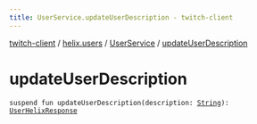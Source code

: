 ```yaml
---
title: UserService.updateUserDescription - twitch-client
---
```


[twitch-client](../../index.html) / [helix.users](../index.html) / [UserService](index.html) / [updateUserDescription](./update-user-description.html)

# updateUserDescription

`suspend fun updateUserDescription(description: `[`String`](https://kotlinlang.org/api/latest/jvm/stdlib/kotlin/-string/index.html)`): `[`UserHelixResponse`](../-user-helix-response/index.html)